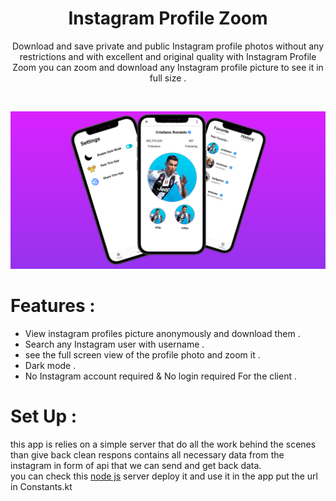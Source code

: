 <h1 align="center">Instagram Profile Zoom</h1>

<p align="center">  
Download and save private and public Instagram profile photos without any restrictions and with excellent and original quality with  Instagram Profile Zoom you can zoom and download any Instagram profile picture to see it in full size .
</p>
</br>

<p align="center">
<img src="/previews/Inline Preview Image.png"/>
</p>

# Features :
- View  instagram profiles picture anonymously and download them .
- Search any Instagram user with username .
- see the full screen view of the profile photo and zoom it .
- Dark mode .
- No Instagram account required & No login required For the client  .

# Set Up :
this app is relies on a simple server that do all the work behind the scenes than give back clean respons contains all necessary data from the instagram in form of api that we can send and get back data.
</br>
you can check this [node js](https://github.com/sudoGunner/instagram-info-profile) server deploy it and use it in the app put the url in Constants.kt 
